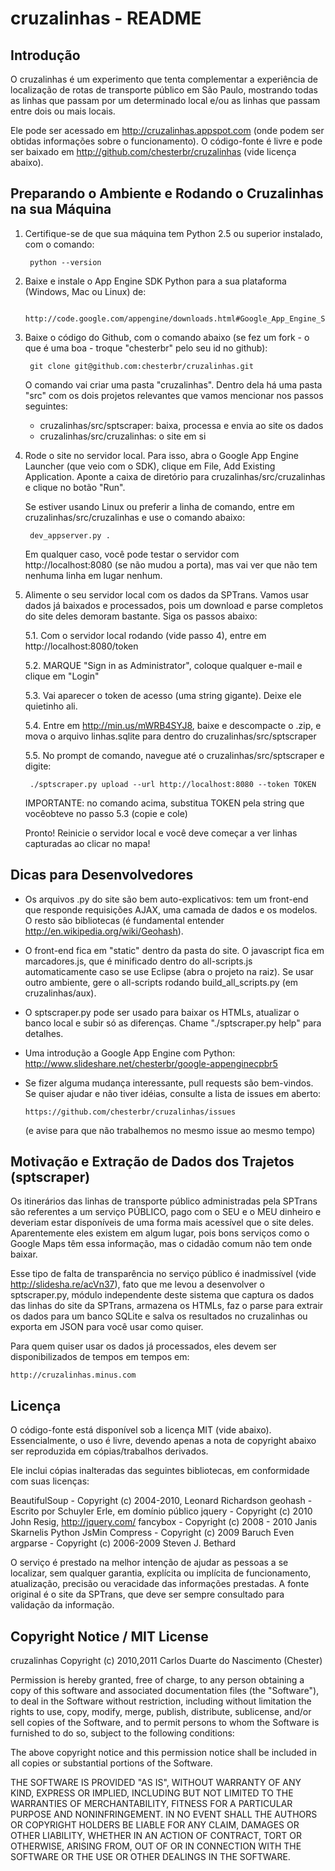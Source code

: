 cruzalinhas - README
====================

Introdução
----------

O cruzalinhas é um experimento que tenta complementar a experiência de
localização de rotas de transporte público em São Paulo, mostrando todas as
linhas que passam por um determinado local e/ou as linhas que passam entre
dois ou mais locais.

Ele pode ser acessado em http://cruzalinhas.appspot.com (onde podem ser obtidas
informações sobre o funcionamento). O código-fonte é livre e pode ser baixado
em http://github.com/chesterbr/cruzalinhas (vide licença abaixo).


Preparando o Ambiente e Rodando o Cruzalinhas na sua Máquina
------------------------------------------------------------

1. Certifique-se de que sua máquina tem Python 2.5 ou superior instalado, com o comando:

        python --version

2. Baixe e instale o App Engine SDK Python para a sua plataforma (Windows, Mac ou Linux) de:

        http://code.google.com/appengine/downloads.html#Google_App_Engine_SDK_for_Python

3. Baixe o código do Github, com o comando abaixo (se fez um fork - o que é uma boa - troque "chesterbr" pelo seu id no github):

        git clone git@github.com:chesterbr/cruzalinhas.git

    O comando vai criar uma pasta "cruzalinhas". Dentro dela há uma pasta "src" com os dois projetos relevantes que vamos mencionar nos passos seguintes:

    * cruzalinhas/src/sptscraper: baixa, processa e envia ao site os dados
    * cruzalinhas/src/cruzalinhas: o site em si

4. Rode o site no servidor local. Para isso, abra o Google App Engine Launcher (que veio com o SDK), clique em File, Add Existing Application. Aponte a caixa de diretório para cruzalinhas/src/cruzalinhas e clique no botão "Run".

    Se estiver usando Linux ou preferir a linha de comando, entre em cruzalinhas/src/cruzalinhas e use o comando abaixo:

        dev_appserver.py .

    Em qualquer caso, você pode testar o servidor com http://localhost:8080 (se não mudou a porta), mas vai ver que não tem nenhuma linha em lugar nenhum.

5. Alimente o seu servidor local com os dados da SPTrans. Vamos usar dados já baixados e processados, pois um download e parse completos do site deles demoram bastante. Siga os passos abaixo:

    5.1. Com o servidor local rodando (vide passo 4), entre em http://localhost:8080/token

    5.2. MARQUE "Sign in as Administrator", coloque qualquer e-mail e clique em "Login"

    5.3. Vai aparecer o token de acesso (uma string gigante). Deixe ele quietinho ali.

    5.4. Entre em http://min.us/mWRB4SYJ8, baixe e descompacte o .zip, e mova o arquivo linhas.sqlite para dentro do cruzalinhas/src/sptscraper

    5.5. No prompt de comando, navegue até o cruzalinhas/src/sptscraper e digite:

        ./sptscraper.py upload --url http://localhost:8080 --token TOKEN

     IMPORTANTE: no comando acima, substitua TOKEN pela string que vocêobteve no passo 5.3 (copie e cole)

     Pronto! Reinicie o servidor local e você deve começar a ver linhas capturadas ao clicar no mapa!
   
   
Dicas para Desenvolvedores
--------------------------

 - Os arquivos .py do site são bem auto-explicativos: tem um front-end que
   responde requisições AJAX, uma camada de dados e os modelos. O resto são
   bibliotecas (é fundamental entender http://en.wikipedia.org/wiki/Geohash).
 
 - O front-end fica em "static" dentro da pasta do site. O javascript fica em
   marcadores.js, que é minificado dentro do all-scripts.js automaticamente
   caso se use Eclipse (abra o projeto na raiz). Se usar outro ambiente,
   gere o all-scripts rodando build_all_scripts.py (em cruzalinhas/aux).
   
 - O sptscraper.py pode ser usado para baixar os HTMLs, atualizar o banco
   local e subir só as diferenças. Chame "./sptscraper.py help" para detalhes.
   
 - Uma introdução a Google App Engine com Python:
   http://www.slideshare.net/chesterbr/google-appenginecpbr5

 - Se fizer alguma mudança interessante, pull requests são bem-vindos. Se
   quiser ajudar e não tiver idéias, consulte a lista de issues em aberto:
   
       https://github.com/chesterbr/cruzalinhas/issues
   
    (e avise para que não trabalhemos no mesmo issue ao mesmo tempo)   
        
        
Motivação e Extração de Dados dos Trajetos (sptscraper)
-------------------------------------------------------

Os itinerários das linhas de transporte público administradas pela SPTrans são
referentes a um serviço PÚBLICO, pago com o SEU e o MEU dinheiro e deveriam
estar disponíveis de uma forma mais acessível que o site deles. Aparentemente
eles existem em algum lugar, pois bons serviços como o Google Maps têm essa
informação, mas o cidadão comum não tem onde baixar.

Esse tipo de falta de transparência no serviço público é inadmissível (vide
http://slidesha.re/acVn37), fato que me levou a desenvolver o sptscraper.py,
módulo independente deste sistema que captura os dados das linhas do site da
SPTrans, armazena os HTMLs, faz o parse para extrair os dados para um banco
SQLite e salva os resultados no cruzalinhas ou exporta em JSON para você usar
como quiser.

Para quem quiser usar os dados já processados, eles devem ser disponibilizados
de tempos em tempos em:

    http://cruzalinhas.minus.com
    

Licença
-------

O código-fonte está disponível sob a licença MIT (vide abaixo). Essencialmente,
o uso é livre, devendo apenas a nota de copyright abaixo ser reproduzida em
cópias/trabalhos derivados.

Ele inclui cópias inalteradas das seguintes bibliotecas, em conformidade com
suas licenças:

BeautifulSoup - Copyright (c) 2004-2010, Leonard Richardson
geohash - Escrito por Schuyler Erle, em domínio público
jquery - Copyright (c) 2010 John Resig, http://jquery.com/
fancybox - Copyright (c) 2008 - 2010 Janis Skarnelis
Python JsMin Compress - Copyright (c) 2009 Baruch Even
argparse - Copyright (c) 2006-2009 Steven J. Bethard

O serviço é prestado na melhor intenção de ajudar as pessoas a se localizar,
sem qualquer garantia, explícita ou implícita de funcionamento, atualização,
precisão ou veracidade das informações prestadas. A fonte original é o site
da SPTrans, que deve ser sempre consultado para validação da informação.


Copyright Notice / MIT License
------------------------------

 cruzalinhas
 Copyright (c) 2010,2011 Carlos Duarte do Nascimento (Chester)

 Permission is hereby granted, free of charge, to any person obtaining a copy
 of this software and associated documentation files (the "Software"), to deal
 in the Software without restriction, including without limitation the rights
 to use, copy, modify, merge, publish, distribute, sublicense, and/or sell
 copies of the Software, and to permit persons to whom the Software is
 furnished to do so, subject to the following conditions:
     
 The above copyright notice and this permission notice shall be included in
 all copies or substantial portions of the Software.

 THE SOFTWARE IS PROVIDED "AS IS", WITHOUT WARRANTY OF ANY KIND, EXPRESS OR
 IMPLIED, INCLUDING BUT NOT LIMITED TO THE WARRANTIES OF MERCHANTABILITY,
 FITNESS FOR A PARTICULAR PURPOSE AND NONINFRINGEMENT. IN NO EVENT SHALL THE
 AUTHORS OR COPYRIGHT HOLDERS BE LIABLE FOR ANY CLAIM, DAMAGES OR OTHER
 LIABILITY, WHETHER IN AN ACTION OF CONTRACT, TORT OR OTHERWISE, ARISING FROM,
 OUT OF OR IN CONNECTION WITH THE SOFTWARE OR THE USE OR OTHER 
 DEALINGS IN THE SOFTWARE.


